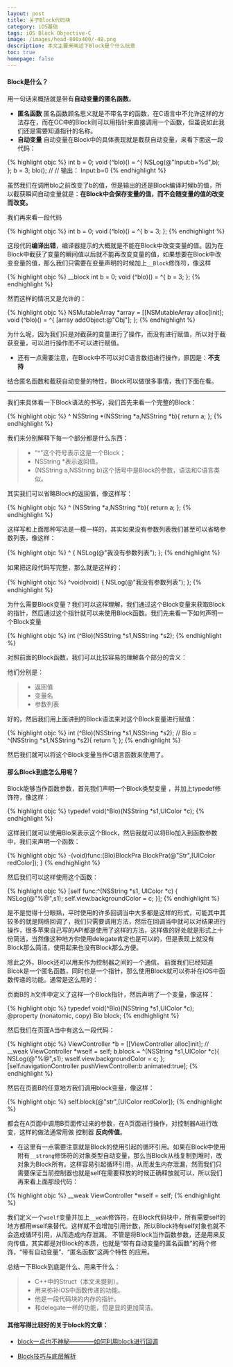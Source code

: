 ```yaml
---
layout: post
title: 关于Block代码块
category: iOS基础
tags: iOS Block Objective-C
image: /images/head-800x400/-48.png
description: 本文主要来阐述下Block是个什么玩意
toc: true
homepage: false
---
```



#### Block是什么？

用一句话来概括就是带有**自动变量的匿名函数**。


* **匿名函数**
匿名函数顾名思义就是不带名字的函数，在C语言中不允许这样的方法存在，而在OC中的Block则可以用指针来直接调用一个函数，但虽说如此我们还是需要知道指针的名称。
* **自动变量**
自动变量在Block中的具体表现就是截获自动变量，来看下面这一段代码：

{% highlight objc  %}
int b = 0;
void (^blo)() = ^{
    NSLog(@"Input:b=%d",b);
};
b = 3;
blo();
//
// 输出：  Input:b=0
{% endhighlight %}
 
虽然我们在调用blo之前改变了b的值，但是输出的还是Block编译时候b的值，所以截获瞬间自动变量就是：**在Block中会保存变量的值，而不会随变量的值的改变而改变。**

我们再来看一段代码

{% highlight objc  %}
int b = 0;
    void (^blo)() = ^{
        b = 3;
    };
{% endhighlight %}

这段代码**编译出错**，编译器提示的大概就是不能在Block中改变变量的值。因为在Block中截获了变量的瞬间值以后就不能再改变变量的值，如果想要在Block中改变变量的值，那么我们只需要在变量声明的时候加上`__Block`修饰符，像这样

{% highlight objc  %}
__block int b = 0;
    void (^blo)() = ^{
        b = 3;
    };
{% endhighlight %}

然而这样的情况又是允许的：

{% highlight objc  %}
 NSMutableArray *array = [[NSMutableArray alloc]init];
    void (^blo)() = ^{
        [array addObject:@"Obj"];
    };
{% endhighlight %}

为什么呢，因为我们只是对截获的变量进行了操作，而没有进行赋值，所以对于截获变量，可以进行操作而不可以进行赋值。

* 还有一点需要注意，在Block中不可以对C语言数组进行操作，原因是：**不支持**

结合匿名函数和截获自动变量的特性，Block可以做很多事情，我们下面在看。

* * *

我们来具体看一下Block语法的书写，我们首先来看一个完整的Block：

{% highlight objc  %}
 ^ NSString *(NSString *a,NSString *b){
        return a;
    };
{% endhighlight %}

我们来分别解释下每一个部分都是什么东西：

> * “^”这个符号表示这是一个Block；
> * NSString *表示返回值。
> * (NSString a,NSString b)这个括号中是Block的参数，语法和C语言类似。

其实我们可以省略Block的返回值，像这样写：

{% highlight objc  %}
^ (NSString *a,NSString *b){
        return a;
    };
{% endhighlight %}

这样写和上面那种写法是一模一样的，其实如果没有参数列表我们甚至可以省略参数列表，像这样：

{% highlight objc  %}
^ {
        NSLog(@"我没有参数列表");
    };
{% endhighlight %}

如果把这段代码写完整，那么就是这样的：

{% highlight objc  %}
^void(void) {
        NSLog(@"我没有参数列表");
    };
{% endhighlight %}

为什么需要Block变量？我们可以这样理解，我们通过这个Block变量来获取Block的指针，然后通过这个指针就可以来使用Block函数。我们先来看一下如何声明一个Block变量

{% highlight objc  %}
int (^Blo)(NSString *s1,NSString *s2);
{% endhighlight %}

对照前面的Block函数，我们可以比较容易的理解各个部分的含义：

他们分别是：

> * 返回值
> * 变量名
> * 参数列表

好的，然后我们用上面讲到的Block语法来对这个Block变量进行赋值：

{% highlight objc  %}
int (^Blo)(NSString *s1,NSString *s2);
//
Blo = ^(NSString *s1,NSString *s2){
    return 1;
};
{% endhighlight %}

然后我们就可以将这个Block变量当作C语言函数来使用了。

#### 那么Block到底怎么用呢？

Block能够当作函数参数，首先我们声明一个Block类型变量 ，并加上typedef修饰符，像这样：

{% highlight objc  %}
typedef void(^Blo)(NSString *s1,UIColor *c);
{% endhighlight %}

这样我们就可以使用Blo来表示这个Block，然后我就可以将Blo加入到函数参数中，我们来声明一个函数：

{% highlight objc  %}
-(void)func:(Blo)BlockPra
    BlockPra(@"Str",[UIColor redColor]);
}
{% endhighlight %}

然后我们可以这样使用这个函数：

{% highlight objc  %}
[self func:^(NSString *s1, UIColor *c) {
        NSLog(@"%@",s1);
        self.view.backgroundColor = c;
    }];
{% endhighlight %}

是不是觉得十分眼熟，平时使用的许多回调当中大多都是这样的形式，可能其中其较多的就是网络回调了，我们只需要调用方法，然后在回调当中就可以对结果进行操作，很多苹果自己写的API都是使用了这样的方法，这样做的好处就是形式上十份简洁，当然像这种地方你使用delegate肯定也是可以的，但是表现上就没有Block那么简洁，使用起来也没有Block那么方便。

除此之外，Block还可以用来作为控制器之间的一个通信。
前面我们已经知道Blcok是一个匿名函数，同时也是一个指针，那么使用Block就可以弥补在iOS中函数传递的功能。通常是这么用的：

页面B的.h文件中定义了这样一个Block指针，然后声明了一个变量，像这样：

{% highlight objc  %}
typedef void(^Blo)(NSString *s1,UIColor *c);
@property (nonatomic, copy) Blo block;
{% endhighlight %}

然后我们在页面A当中有这么一段代码：

{% highlight objc  %}
ViewController *b = [[ViewController alloc]init];
//
__weak  ViewController *wself = self;
b.block = ^(NSString *s1,UIColor *c){
    NSLog(@"%@",s1);
    wself.view.backgroundColor = c;
};
[self.navigationController pushViewController:b animated:true];
{% endhighlight %}

然后在页面B的任意地方我们调用block变量，像这样：

{% highlight objc  %}
self.block(@"str",[UIColor redColor]);
{% endhighlight %}

都会在A页面中调用B页面传过来的参数，在A页面进行操作，对控制器A进行改变，这样的做法通常用做 控制器 **反向传值**。

* 在这里有一点需要注意就是Block的使用引起的循环引用。如果在Block中使用附有`__strong`修饰符的对象类型自动变量，那么当Block从栈复制到堆时，改对象为Block所有。这样容易引起循环引用，从而发生内存泄漏，然而我们只需要保证当前控制器也就是self在需要释放的时候正确释放就可以，所以我们再来看上面那段代码：

{% highlight objc  %}
__weak  ViewController *wself = self;
{% endhighlight %}

我们定义一个`wself`变量并加上`__weak`修饰符，在Block代码块中，所有需要self的地方都用wself来替代。这样就不会增加引用计数，所以Block持有self对象也就不会造成循环引用，从而造成内存泄漏。
不管是将Block当作函数参数，还是用来反向传值，其实都是对Block的本质，也就是“带有自动变量的匿名函数”的两个修饰，“带有自动变量”、“匿名函数”这两个特性 的应用。

总结一下Block到底是什么、用来干什么：

> * C++中的Struct（本文未提到）。
> * 用来弥补iOS中函数传递的功能。
> * 他是一段代码块的内存的指针。
> * 和delegate一样的功能，但是显的更加简洁。


#### 其他写得比较好的关于block的文章：
 
* [block一点也不神秘————如何利用block进行回调](http://blog.csdn.net/mobanchengshuang/article/details/11751671)

* [Block技巧与底层解析](http://www.jianshu.com/p/51d04b7639f1)



















